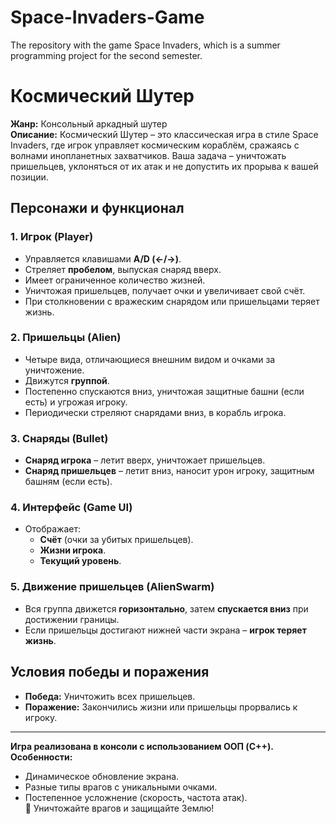 # Space-Invaders-Game
The repository with the game Space Invaders, which is a summer programming project for the second semester.

# **Космический Шутер**  
**Жанр:** Консольный аркадный шутер  
**Описание:** Космический Шутер – это классическая игра в стиле Space Invaders, где игрок управляет космическим кораблём, сражаясь с волнами инопланетных захватчиков. Ваша задача – уничтожать пришельцев, уклоняться от их атак и не допустить их прорыва к вашей позиции.  
## **Персонажи и функционал**  
### **1. Игрок (Player)**  
- Управляется клавишами **A/D (←/→)**.  
- Стреляет **пробелом**, выпуская снаряд вверх.  
- Имеет ограниченное количество жизней.
- Уничтожая пришельцев, получает очки и увеличивает свой счёт.
- При столкновении с вражеским снарядом или пришельцами теряет жизнь.  
### **2. Пришельцы (Alien)**  
- Четыре вида, отличающиеся внешним видом и очками за уничтожение.  
- Движутся **группой**.  
- Постепенно спускаются вниз, уничтожая защитные башни (если есть) и угрожая игроку.  
- Периодически стреляют снарядами вниз, в корабль игрока.  
### **3. Снаряды (Bullet)**  
- **Снаряд игрока** – летит вверх, уничтожает пришельцев.  
- **Снаряд пришельцев** – летит вниз, наносит урон игроку, защитным башням (если есть).
### **4. Интерфейс (Game UI)**  
- Отображает:  
  - **Счёт** (очки за убитых пришельцев).  
  - **Жизни игрока**.  
  - **Текущий уровень**.  
### **5. Движение пришельцев (AlienSwarm)**  
- Вся группа движется **горизонтально**, затем **спускается вниз** при достижении границы.  
- Если пришельцы достигают нижней части экрана – **игрок теряет жизнь**.  
## **Условия победы и поражения**  
- **Победа:** Уничтожить всех пришельцев.  
- **Поражение:** Закончились жизни или пришельцы прорвались к игроку.  
---  
**Игра реализована в консоли с использованием ООП (C++).**  
**Особенности:**  
- Динамическое обновление экрана.  
- Разные типы врагов с уникальными очками.  
- Постепенное усложнение (скорость, частота атак).  
🚀 Уничтожайте врагов и защищайте Землю!
